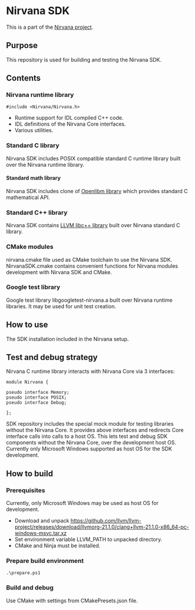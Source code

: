 # Nirvana SDK

This is a part of the [Nirvana project](https://github.com/nirvanaos/home).

## Purpose

This repository is used for building and testing the Nirvana SDK.

## Contents

### Nirvana runtime library

```
#include <Nirvana/Nirvana.h>
```

- Runtime support for IDL compiled C++ code.
- IDL definitions of the Nirvana Core interfaces.
- Various utilities.

### Standard C library

Nirvana SDK includes POSIX compatible standard C runtime library built over the Nirvana runtime library.

#### Standard math library

Nirvana SDK includes clone of [Openlibm library](https://github.com/JuliaMath/openlibm) which provides standard C mathematical API.

### Standard C++ library

Nirvana SDK contains [LLVM libc++ library](https://libcxx.llvm.org/) built over Nirvana standard C library.

### CMake modules

nirvana.cmake file used as CMake toolchain to use the Nirvana SDK.
NirvanaSDK.cmake contains convenient functions for Nirvana modules development with Nirvana SDK and CMake.

### Google test library

Google test library libgoogletest-nirvana.a built over Nirvana runtime libraries.
It may be used for unit test creation.

## How to use

The SDK installation included in the Nirvana setup.

## Test and debug strategy

Nirvana C runtime library interacts with Nirvana Core via 3 interfaces:

```
module Nirvana {

pseudo interface Memory;
pseudo interface POSIX;
pseudo interface Debug;

};
```

SDK repository includes the special mock module for testing libraries without the Nirvana Core.
It provides above interfaces and redirects Core interface calls into calls to a host OS.
This lets test and debug SDK components without the Nirvana Core, over the development host OS.
Currently only Microsoft Windows supported as host OS for the SDK development.

## How to build

### Prerequisites

Currently, only Microsoft Windows may be used as host OS for development.

- Download and unpack https://github.com/llvm/llvm-project/releases/download/llvmorg-21.1.0/clang+llvm-21.1.0-x86_64-pc-windows-msvc.tar.xz
- Set environment variable LLVM_PATH to unpacked directory.
- CMake and Ninja must be installed.

### Prepare build environment

```
.\prepare.ps1
```

### Build and debug

Use CMake with settings from CMakePresets.json file.
